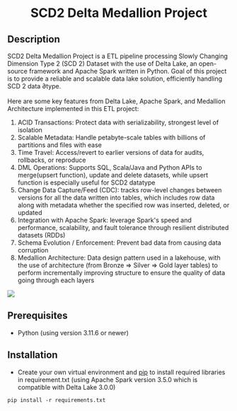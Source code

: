 <h1 align="center">SCD2 Delta Medallion Project</h1>

## Description
SCD2 Delta Medallion Project is a ETL pipeline processing Slowly Changing Dimension Type 2 (SCD 2) Dataset with the use of Delta Lake, an open-source framework and Apache Spark written in Python. Goal of this project is to provide a reliable and scalable data lake solution, efficiently handling SCD 2 data ∂type. \
\
Here are some key features from Delta Lake, Apache Spark, and Medallion Architecture implemented in this ETL project: 
1. ACID Transactions: Protect data with serializability, strongest level of isolation
2. Scalable Metadata: Handle petabyte-scale tables with billions of partitions and files with ease
3. Time Travel: Access/revert to earlier versions of data for audits, rollbacks, or reproduce
4. DML Operations: Supports SQL, Scala/Java and Python APIs to merge(upsert function), update and delete datasets, while upsert function is especially useful for SCD2 datatype
6. Change Data Capture/Feed (CDC): tracks row-level changes between versions for all the data written into tables, which includes row data along with metadata whether the specified row was inserted, deleted, or updated 
7. Integration with Apache Spark: leverage Spark's speed and performance, scalability, and fault tolerance through resilient distributed datasets (RDDs)
8. Schema Evolution / Enforcement: Prevent bad data from causing data corruption
9. Medallion Architecture: Data design pattern used in a lakehouse, with the use of architecture (from Bronze ⇒ Silver ⇒ Gold layer tables) to perform incrementally improving structure to ensure the quality of data going through each layers

<img src="https://cms.databricks.com/sites/default/files/inline-images/building-data-pipelines-with-delta-lake-120823.png">

## Prerequisites
* Python (using version 3.11.6 or newer)

## Installation
* Create your own virtual environment and [pip](https://pip.pypa.io/en/stable/) to install required libraries in requirement.txt (using Apache Spark version 3.5.0 which is compatible with Delta Lake 3.0.0)
```shell
pip install -r requirements.txt
```